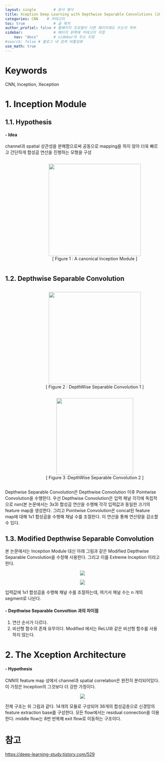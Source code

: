 ```yaml
---
layout: single        # 문서 형식
title: Xception Deep Learning with Depthwise Separable Convolutions (2017)       # 제목
categories: CNN    # 카테고리
toc: true             # 글 목차
author_profiel: false # 홈페이지 프로필이 다른 페이지에도 뜨는지 여부
sidebar:              # 페이지 왼쪽에 카테고리 지정
    nav: "docs"       # sidebar의 주소 지정
#search: false # 블로그 내 검색 비활성화
use_math: true
---
```

# Keywords
CNN, Inception, Xeception


# 1. Inception Module

## 1.1. Hypothesis

#### - Idea
channel과 spatial 상관성을 분해함으로써 공동으로 mapping을 하지 않아 더욱 빠르고 간단하게 합성곱 연산을 진행하는 모형을 구성

<figure style="text-align: center; display: inline-block; width: 100%;">
    <img src = "/images/Xception/figure1.jpg" height = 300>    
    <figcaption style="display: block; width: 100%; text-align: center;">[ Figure 1 : A canonical Inception Module ]</figcaption>
</figure>

## 1.2. Depthwise Separable Convolution
<figure style="text-align: center; display: inline-block; width: 100%;">
    <img src = "/images/Xception/dsc1.jpg" height = 300>    
    <figcaption style="display: block; width: 100%; text-align: center;">[ Figure 2 : DepthWise Separable Convolution 1 ]</figcaption>
</figure>

<figure style="text-align: center; display: inline-block; width: 100%;">
    <img src = "/images/Xception/dsc2.jpg" height = 250>    
    <figcaption style="display: block; width: 100%; text-align: center;">[ Figure 3 :DepthWise Separable Convolution 2 ]</figcaption>
</figure>

Depthwise Separable Convolution은 Depthwise Convolution 이후 Pointwise Convolution을 수행한다. 우선 Depthwise Convolution은 입력 채널 각각에 독립적으로 nxn(본 논문에서는 3x3) 합성곱 연산을 수행해 각각 입력값과 동일한 크기의 feature map을 생성한다. 그리고 Pointwise Convolution은 concat된 feature map에 대해 1x1 합성곱을 수행해 채널 수를 조절한다. 이 연산을 통해 연산량을 감소할 수 있다.

## 1.3. Modified Depthwise Separable Convolution
본 논문에서는 Inception Module 대신 아래 그림과 같은 Modified Depthwise Separable Convolution을 수정해 사용한다. 그리고 이를 Extreme Inception 이라고 한다.

<p align = "center"><img src = "E:\공부\Github\blog\images\Xception\mdsc1.jpg">
<p align = "center"><img src = "E:\공부\Github\blog\images\Xception\figure4.jpg">

입력값에 1x1 합성곱을 수행해 채널 수를 조절하는데, 여기서 채널 수는 n 개의 segment로 나뉜다. 

#### - Depthwise Separable Convoltion 과의 차이점
1. 연산 순서가 다르다. 
2. 비선형 함수의 존재 유무이다. Modified 에서는 ReLU와 같은 비선형 함수를 사용하지 않는다. 


# 2. The Xception Architecture
#### - Hypothesis
CNN의 feature map 상에서 channel과 spatial correlation은 완전히 분리되어있다. 이 가정은 Inception의 그것보다 더 강한 가정이다. 

<p align = "center"><img src = "E:\공부\Github\blog\images\Xception\figure5.jpg">

전체 구조는 위 그림과 같다. 14개의 모듈로 구성되어 36개의 합성곱층으로 신경망의 feature extraction base를 구성한다. 모든 flow에서는 residual connection을 이용한다. middle flow는 8번 반복해 exit flow로 이동하는 구조이다. 

# 참고
https://deep-learning-study.tistory.com/529